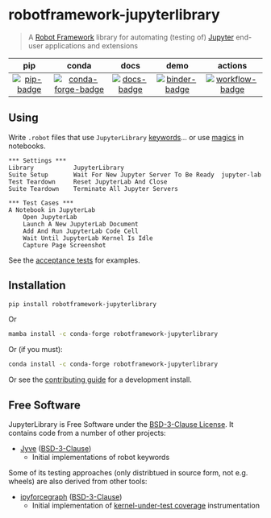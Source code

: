 # robotframework-jupyterlibrary

> A [Robot Framework] library for automating (testing of) [Jupyter] end-user
> applications and extensions

[robot framework]: http://robotframework.org
[jupyter]: https://jupyter.org

|         pip         |                conda                |         docs          |           demo            |            actions            |
| :-----------------: | :---------------------------------: | :-------------------: | :-----------------------: | :---------------------------: |
| [![pip-badge]][pip] | [![conda-forge-badge]][conda-forge] | [![docs-badge]][docs] | [![binder-badge]][binder] | [![workflow-badge]][workflow] |

## Using

Write `.robot` files that use `JupyterLibrary` [keywords]... or use [magics] in
notebooks.

```robotframework
*** Settings ***
Library           JupyterLibrary
Suite Setup       Wait For New Jupyter Server To Be Ready  jupyter-lab
Test Teardown     Reset JupyterLab And Close
Suite Teardown    Terminate All Jupyter Servers

*** Test Cases ***
A Notebook in JupyterLab
    Open JupyterLab
    Launch A New JupyterLab Document
    Add And Run JupyterLab Code Cell
    Wait Until JupyterLab Kernel Is Idle
    Capture Page Screenshot
```

See the [acceptance tests] for examples.

## Installation

```bash
pip install robotframework-jupyterlibrary
```

Or

```bash
mamba install -c conda-forge robotframework-jupyterlibrary
```

Or (if you must):

```bash
conda install -c conda-forge robotframework-jupyterlibrary
```

Or see the [contributing guide][contributing] for a development install.

## Free Software

JupyterLibrary is Free Software under the [BSD-3-Clause License][license]. It contains
code from a number of other projects:

- [Jyve] ([BSD-3-Clause][jyve-license])
  - Initial implementations of robot keywords

Some of its testing approaches (only distribtued in source form, not e.g. wheels) are
also derived from other tools:

- [ipyforcegraph][ipfg] ([BSD-3-Clause][ipfg-license])
  - Initial implementation of [kernel-under-test coverage][kernel-cov] instrumentation

[license]:
  https://github.com/robots-from-jupyter/robotframework-jupyterlibrary/blob/main/LICENSE
[acceptance tests]:
  https://github.com/robots-from-jupyter/robotframework-jupyterlibrary/tree/main/atest
[miniforge]: https://github.com/conda-forge/miniforge/releases
[binder-badge]: https://mybinder.org/badge_logo.svg
[binder]:
  https://mybinder.org/v2/gh/robots-from-jupyter/robotframework-jupyterlibrary/master?urlpath=lab/tree/docs/MAGIC.ipynb
[workflow-badge]:
  https://github.com/robots-from-jupyter/robotframework-jupyterlibrary/workflows/CI/badge.svg
[workflow]:
  https://github.com/robots-from-jupyter/robotframework-jupyterlibrary/actions?query=workflow%3ACI+branch%3Amaster
[docs-badge]:
  https://readthedocs.org/projects/robotframework-jupyterlibrary/badge/?version=stable
[pip-badge]: https://img.shields.io/pypi/v/robotframework-jupyterlibrary.svg
[pip]: https://pypi.org/project/robotframework-jupyterlibrary
[conda-forge]:
  https://github.com/conda-forge/robotframework-jupyterlibrary-feedstock#installing-robotframework-jupyterlibrary
[conda-forge-badge]:
  https://img.shields.io/conda/vn/conda-forge/robotframework-jupyterlibrary.svg
[docs]: https://robotframework-jupyterlibrary.readthedocs.io
[ipfg]: https://github.com/jupyrdf/ipyforcegraph
[ipfg-license]: https://github.com/jupyrdf/ipyforcegraph/blob/main/LICENSE.txt
[jyve]: https://github.com/deathbeds/jyve
[jyve-license]: https://github.com/deathbeds/jyve/blob/master/LICENSE
[kernel-cov]: https://github.com/jupyrdf/ipyforcegraph/pull/89
[magics]: https://robotframework-jupyterlibrary.readthedocs.io/en/stable/MAGIC.html
[keywords]: https://robotframework-jupyterlibrary.readthedocs.io/en/stable/KEYWORDS.html
[contributing]:
  https://github.com/robots-from-jupyter/robotframework-jupyterlibrary/blob/main/CONTRIBUTING.md
